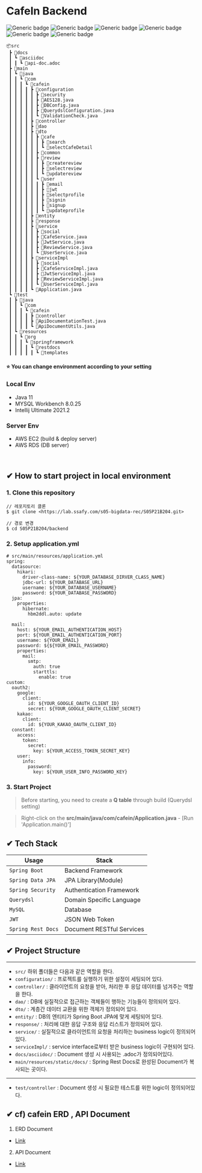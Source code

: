 # CafeIn Backend

![Generic badge](https://img.shields.io/badge/java-v11.0.11-green.svg) ![Generic badge](https://img.shields.io/badge/mysql-8.0.25-yellow.svg) ![Generic badge](https://img.shields.io/badge/springboot-v2.3.0-blue.svg) ![Generic badge](https://img.shields.io/badge/Gradle-v7.0.2-red.svg) ![Generic badge](https://img.shields.io/badge/querydsl-v4.3.1-blueviolet.svg) ![Generic badge](https://img.shields.io/badge/lombok-v1.18.12-orange.svg)

```
📦src
 ┣ 📂docs
 ┃ ┗ 📂asciidoc
 ┃ ┃ ┗ 📜api-doc.adoc
 ┣ 📂main
 ┃ ┗ 📂java
 ┃ ┃ ┗ 📂com
 ┃ ┃ ┃ ┗ 📂cafein
 ┃ ┃ ┃ ┃ ┣ 📂configuration
 ┃ ┃ ┃ ┃ ┃ ┣ 📂security
 ┃ ┃ ┃ ┃ ┃ ┣ 📜AES128.java
 ┃ ┃ ┃ ┃ ┃ ┣ 📜DBConfig.java
 ┃ ┃ ┃ ┃ ┃ ┣ 📜QuerydslConfiguration.java
 ┃ ┃ ┃ ┃ ┃ ┗ 📜ValidationCheck.java
 ┃ ┃ ┃ ┃ ┣ 📂controller
 ┃ ┃ ┃ ┃ ┣ 📂dao
 ┃ ┃ ┃ ┃ ┣ 📂dto
 ┃ ┃ ┃ ┃ ┃ ┣ 📂cafe
 ┃ ┃ ┃ ┃ ┃ ┃ ┣ 📂search
 ┃ ┃ ┃ ┃ ┃ ┃ ┗ 📂selectCafeDetail
 ┃ ┃ ┃ ┃ ┃ ┣ 📂common
 ┃ ┃ ┃ ┃ ┃ ┣ 📂review
 ┃ ┃ ┃ ┃ ┃ ┃ ┣ 📂createreview
 ┃ ┃ ┃ ┃ ┃ ┃ ┣ 📂selectreview
 ┃ ┃ ┃ ┃ ┃ ┃ ┗ 📂updatereview
 ┃ ┃ ┃ ┃ ┃ ┗ 📂user
 ┃ ┃ ┃ ┃ ┃ ┃ ┣ 📂email
 ┃ ┃ ┃ ┃ ┃ ┃ ┣ 📂jwt
 ┃ ┃ ┃ ┃ ┃ ┃ ┣ 📂selectprofile
 ┃ ┃ ┃ ┃ ┃ ┃ ┣ 📂signin
 ┃ ┃ ┃ ┃ ┃ ┃ ┣ 📂signup
 ┃ ┃ ┃ ┃ ┃ ┃ ┗ 📂updateprofile
 ┃ ┃ ┃ ┃ ┣ 📂entity
 ┃ ┃ ┃ ┃ ┣ 📂response
 ┃ ┃ ┃ ┃ ┣ 📂service
 ┃ ┃ ┃ ┃ ┃ ┣ 📂social
 ┃ ┃ ┃ ┃ ┃ ┣ 📜CafeService.java
 ┃ ┃ ┃ ┃ ┃ ┣ 📜JwtService.java
 ┃ ┃ ┃ ┃ ┃ ┣ 📜ReviewService.java
 ┃ ┃ ┃ ┃ ┃ ┗ 📜UserService.java
 ┃ ┃ ┃ ┃ ┣ 📂serviceImpl
 ┃ ┃ ┃ ┃ ┃ ┣ 📂social
 ┃ ┃ ┃ ┃ ┃ ┣ 📜CafeServiceImpl.java
 ┃ ┃ ┃ ┃ ┃ ┣ 📜JwtServiceImpl.java
 ┃ ┃ ┃ ┃ ┃ ┣ 📜ReviewServiceImpl.java
 ┃ ┃ ┃ ┃ ┃ ┗ 📜UserServiceImpl.java
 ┃ ┃ ┃ ┃ ┗ 📜Application.java
 ┗ 📂test
 ┃ ┣ 📂java
 ┃ ┃ ┗ 📂com
 ┃ ┃ ┃ ┗ 📂cafein
 ┃ ┃ ┃ ┃ ┣ 📂controller
 ┃ ┃ ┃ ┃ ┣ 📜ApiDocumentationTest.java
 ┃ ┃ ┃ ┃ ┗ 📜ApiDocumentUtils.java
 ┃ ┗ 📂resources
 ┃ ┃ ┗ 📂org
 ┃ ┃ ┃ ┗ 📂springframework
 ┃ ┃ ┃ ┃ ┗ 📂restdocs
 ┃ ┃ ┃ ┃ ┃ ┗ 📂templates
```

#### :star: You can change environment according to your setting

### Local Env

- Java 11
- MYSQL Workbench 8.0.25
- Intellij Ultimate 2021.2

### Server Env

- AWS EC2 (build & deploy server)
- AWS RDS (DB server)

<br>

## ✔ How to start project in local environment

### 1. Clone this repository

```
// 레포지토리 클론
$ git clone <https://lab.ssafy.com/s05-bigdata-rec/S05P21B204.git>

// 경로 변경
$ cd S05P21B204/backend
```

### 2. Setup application.yml

```
# src/main/resources/application.yml
spring:
  datasource:
    hikari:
      driver-class-name: ${YOUR_DATABASE_DIRVER_CLASS_NAME}
      jdbc-url: ${YOUR_DATABASE_URL}
      username: ${YOUR_DATABASE_USERNAME}
      password: ${YOUR_DATABASE_PASSWORD}
  jpa:
    properties:
      hibernate:
        hbm2ddl.auto: update

  mail:
    host: ${YOUR_EMAIL_AUTHENTICATION_HOST}
    port: ${YOUR_EMAIL_AUTHENTICATION_PORT}
    username: ${YOUR_EMAIL}
    password: ${${YOUR_EMAIL_PASSWORD}
    properties:
      mail:
        smtp:
          auth: true
          starttls:
            enable: true
custom:
  oauth2:
    google:
      client:
        id: ${YOUR_GOOGLE_OAUTH_CLIENT_ID}
        secret: ${YOUR_GOOGLE_OAUTH_CLIENT_SECRET}
    kakao:
      client:
        id: ${YOUR_KAKAO_OAUTH_CLIENT_ID}
  constant:
    access:
      token:
        secret:
          key: ${YOUR_ACCESS_TOKEN_SECRET_KEY}
    user:
      info:
        password:
          key: ${YOUR_USER_INFO_PASSWORD_KEY}
```

### 3. Start Project

> Before starting, you need to create a **Q table** through build (Querydsl setting)

> Right-click on the **src/main/java/com/cafein/Application.java** - [Run 'Application.main()']

## ✔ Tech Stack

| Usage              | Stack                     |
| ------------------ | ------------------------- |
| `Spring Boot`      | Backend Framework         |
| `Spring Data JPA`  | JPA Library(Module)       |
| `Spring Security`  | Authentication Framework  |
| `Querydsl`         | Domain Specific Language  |
| `MySQL`            | Database                  |
| `JWT`              | JSON Web Token            |
| `Spring Rest Docs` | Document RESTful Services |

## ✔ Project Structure

---

- `src/` 하위 폴더들은 다음과 같은 역할을 한다.
- `configuration/` : 프로젝트를 실행하기 위한 설정이 세팅되어 있다.
- `controller/` : 클라이언트의 요청을 받아, 처리한 후 응답 데이터를 넘겨주는 역할을 한다.
- `dao/` : DB에 실질적으로 접근하는 객체들이 행하는 기능들이 정의되어 있다.
- `dto/` : 계층간 데이터 교환을 위한 객체가 정의되어 있다.
- `entity/` : DB의 엔티티가 Spring Boot JPA에 맞게 세팅되어 있다.
- `response/` : 처리에 대한 응답 구조와 응답 리스트가 정의되어 있다.
- `service/` : 실질적으로 클라이언트의 요청을 처리하는 business logic이 정의되어 있다.
- `serviceImpl/` : service interface로부터 받은 business logic이 구현되어 있다.
- `docs/asciidoc/` : Document 생성 시 사용되는 .adoc가 정의되어있다.
- `main/resources/static/docs/` : Spring Rest Docs로 완성된 Document가 복사되는 곳이다.

---

- `test/controller` : Document 생성 시 필요한 테스트를 위한 logic이 정의되어있다.

## ✔ cf) cafein ERD , API Document

1. ERD Document

- [Link](https://docs.google.com/spreadsheets/d/1jZAIGzhb0C-M9Qyd4KYL9DK-oNwo2-fbZzF8jKzWSdQ/edit#gid=624760907)

2. API Document

- [Link](https://docs.google.com/spreadsheets/d/1FAnu21jgw4U9ksR4kUqan0v7tEufhZk9hvCIRjBE0ig/edit#gid=177001099)
